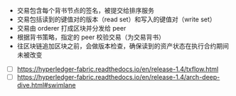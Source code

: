 - 交易包含每个背书节点的签名，被提交给排序服务
- 交易包括读到的键值对的版本（read set）和写入的键值对（write set）
- 交易由 orderer 打成区块并分发给 peer
- 根据背书策略，指定的 peer 校验交易（为交易背书）
- 往区块链追加区块之前，会做版本检查，确保读到的资产状态在执行合约期间未被改变
- [ ] https://hyperledger-fabric.readthedocs.io/en/release-1.4/txflow.html
- [ ] https://hyperledger-fabric.readthedocs.io/en/release-1.4/arch-deep-dive.html#swimlane